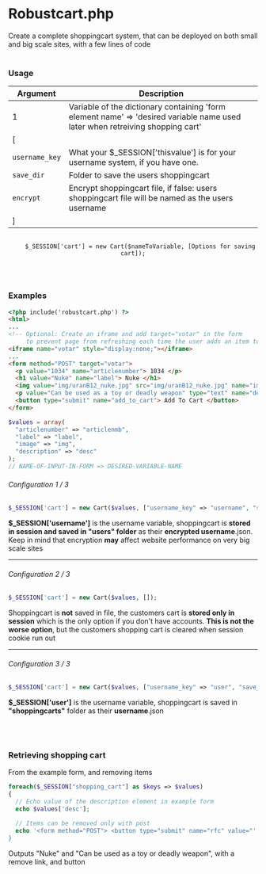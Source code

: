# Robustcart.php

Create a complete shoppingcart system, that can be deployed on both small and big scale sites, with a few lines of code<br><br>

### Usage
| Argument | Description |
| --- | --- |
|  1  | Variable of the dictionary containing 'form element name' => 'desired variable name used later when retreiving shopping cart' |
|  [  |  |
| `username_key`  | What your $_SESSION['thisvalue'] is for your username system, if you have one. |
| `save_dir`  | Folder to save the users shoppingcart |
| `encrypt`  | Encrypt shoppingcart file, if false: users shoppingcart file will be named as the users username |
|  ]  |  |
<p align="center">
  <code>
    $_SESSION['cart'] = new Cart($nameToVariable, [Options for saving cart]);
  </code>
 </p>
<br>

### Examples
```html
<?php include('robustcart.php') ?>
<html>
...
<!-- Optional: Create an iframe and add target="votar" in the form
     to prevent page from refreshing each time the user adds an item to their cart -->
<iframe name="votar" style="display:none;"></iframe>
...
<form method="POST" target="votar">
  <p value="1034" name="articlenumber"> 1034 </p>
  <h1 value="Nuke" name="label"> Nuke </h1>
  <img value="img/uranB12_nuke.jpg" src="img/uranB12_nuke.jpg" name="image">
  <p value="Can be used as a toy or deadly weapon" type="text" name="description"> Can be used as a toy or deadly weapon </p>
  <button type="submit" name="add_to_cart"> Add To Cart </button>
</form>
```
```php
$values = array(
  "articlenumber" => "articlenmb", 
  "label" => "label",
  "image" => "img",
  "description" => "desc"
);
// NAME-OF-INPUT-IN-FORM => DESIRED-VARIABLE-NAME
```

###### Configuration 1 / 3
```php
$_SESSION['cart'] = new Cart($values, ["username_key" => "username", "save_dir" => "users", "encrypt" => TRUE]);
```
**$_SESSION['username']** is the username variable, shoppingcart is **stored in session and saved in "users" folder** as their **encrypted username**.json. Keep in mind that encryption **may** affect website performance on very big scale sites
___

###### Configuration 2 / 3
```php
$_SESSION['cart'] = new Cart($values, []);
```
Shoppingcart is **not** saved in file, the customers cart is **stored only in session** which is the only option if you don't have accounts. **This is not the worse option**, but the customers shopping cart is cleared when session cookie run out
___


###### Configuration 3 / 3
```php
$_SESSION['cart'] = new Cart($values, ["username_key" => "user", "save_dir" => "shoppingcarts", "encrypt" => FALSE);
```
**$_SESSION['user']** is the username variable, shoppingcart is saved in **"shoppingcarts"** folder as their **username**.json

<br><br>

### Retrieving shopping cart
From the example form, and removing items
```php
foreach($_SESSION["shopping_cart"] as $keys => $values)
{
  // Echo value of the description element in example form
  echo $values['desc'];

  // Items can be removed only with post
  echo '<form method="POST"> <button type="submit" name="rfc" value="'.$values['cart_index'].'"> Remove </button> </form>;
}
```
Outputs "Nuke" and "Can be used as a toy or deadly weapon", with a remove link, and button
